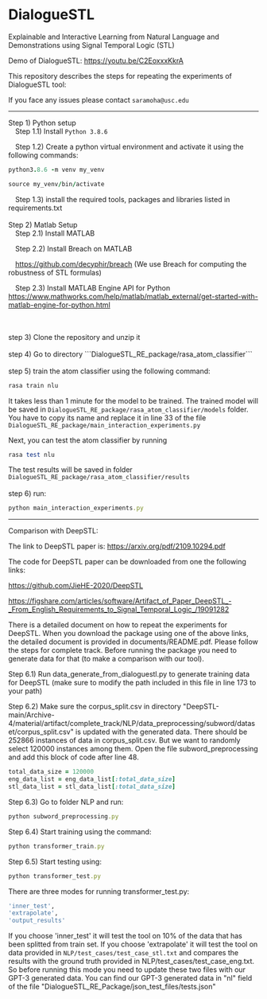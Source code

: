 # DialogueSTL
Explainable and Interactive Learning from Natural Language and Demonstrations using Signal Temporal Logic (STL)

Demo of DialogueSTL: https://youtu.be/C2EoxxxKkrA

This repository describes the steps for repeating the experiments of DialogueSTL tool:

If you face any issues please contact ```saramoha@usc.edu```

--------------------------------------------------------------------------
Step 1) Python setup
<br />
&emsp;Step 1.1) Install ```Python 3.8.6```

&emsp;Step 1.2) Create a python virtual environment and activate it using the following commands:

  ```ruby
  python3.8.6 -m venv my_venv

  source my_venv/bin/activate
  ```

&emsp;Step 1.3) install the required tools, packages and libraries listed in requirements.txt
<br />
<br />
Step 2) Matlab Setup
<br />
&emsp;Step 2.1) Install MATLAB
  
&emsp;Step 2.2) Install Breach on MATLAB

&emsp;https://github.com/decyphir/breach (We use Breach for computing the robustness of STL formulas)
  
&emsp;Step 2.3) Install MATLAB Engine API for Python https://www.mathworks.com/help/matlab/matlab_external/get-started-with-matlab-engine-for-python.html

<br />
<br />
step 3) Clone the repository and unzip it
<br />
<br />
step 4) Go to directory ```DialogueSTL_RE_package/rasa_atom_classifier```
<br />
<br />
step 5) train the atom classifier using the following command:

```ruby
rasa train nlu
```

It takes less than 1 minute for the model to be trained. The trained model will be saved in ```DialogueSTL_RE_package/rasa_atom_classifier/models``` folder. You have to copy its name and replace it in line 33 of the file ```DialogueSTL_RE_package/main_interaction_experiments.py```

Next, you can test the atom classifier by running 

```ruby
rasa test nlu
```

The test results will be saved in folder ```DialogueSTL_RE_package/rasa_atom_classifier/results```
<br />
<br />
step 6) run:


```ruby
python main_interaction_experiments.py
```
--------------------------------------------------------------------------
Comparison with DeepSTL:

The link to DeepSTL paper is: https://arxiv.org/pdf/2109.10294.pdf

The code for DeepSTL paper can be downloaded from one the following links:

https://github.com/JieHE-2020/DeepSTL

https://figshare.com/articles/software/Artifact_of_Paper_DeepSTL_-_From_English_Requirements_to_Signal_Temporal_Logic_/19091282

There is a detailed document on how to repeat the experiments for DeepSTL. When you download the package using one of the above links, the detailed document is provided in documents/README.pdf. Please follow the steps for complete track. Before running the package you need to generate data for that (to make a comparison with our tool).

Step 6.1) Run data_generate_from_dialoguestl.py to generate training data for DeepSTL (make sure to modify the path included in this file in line 173 to your path) 

Step 6.2) Make sure the corpus_split.csv in directory "DeepSTL-main/Archive-4/material/artifact/complete_track/NLP/data_preprocessing/subword/dataset/corpus_split.csv" is updated with the generated data. There should be 252866 instances of data in corpus_split.csv. But we want to randomly select 120000 instances among them. Open the file subword_preprocessing and add this block of code after line 48. 

```ruby
total_data_size = 120000
eng_data_list = eng_data_list[:total_data_size]
stl_data_list = stl_data_list[:total_data_size]
```

Step 6.3) Go to folder NLP and run:

```ruby
python subword_preprocessing.py
```

Step 6.4) Start training using the command: 

```ruby
python transformer_train.py 
```

Step 6.5) Start testing using: 

```ruby
python transformer_test.py
```

There are three modes for running transformer_test.py:

```ruby
'inner_test', 
'extrapolate', 
'output_results' 
```

If you choose 'inner_test' it will test the tool on 10% of the data that has been splitted from train set. If you choose 'extrapolate' it will test the tool on data provided in ```NLP/test_cases/test_case_stl.txt``` and compares the results with the ground truth provided in NLP/test_cases/test_case_eng.txt. So before running this mode you need to update these two files with our GPT-3 generated data. You can find our GPT-3 generated data in "nl" field of the file "DialogueSTL_RE_Package/json_test_files/tests.json"

